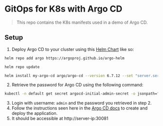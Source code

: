 # GitOps for K8s with Argo CD


> This repo contains the K8s manifests used in a demo of Argo CD.

## Setup
1. Deploy Argo CD to your cluster using this [Helm Chart](https://artifacthub.io/packages/helm/argo/argo-cd) like so:
```sh
helm repo add argo https://argoproj.github.io/argo-helm

helm repo update

helm install my-argo-cd argo/argo-cd --version 6.7.12 --set "server.service.type=NodePort"
```
2. Retrieve the password for Argo CD using the following command:
```sh
kubectl -n default get secret argocd-initial-admin-secret -o jsonpath="{.data.password}" | base64 -d
```
3. Login with username: `admin` and the password you retrieved in step 2.
4. Follow the instructions seen here in the [Argo CD docs](https://argo-cd.readthedocs.io/en/stable/getting_started/#creating-apps-via-ui) to create and deploy the application.
5. It should be accessible at http://server-ip:30081
